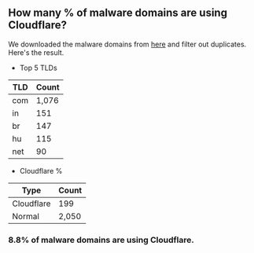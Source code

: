 ## How many % of malware domains are using Cloudflare?


We downloaded the malware domains from [here](https://urlhaus.abuse.ch) and filter out duplicates.
Here's the result.


[//]: # (start replacement)


- Top 5 TLDs

| TLD | Count |
| --- | --- |
| com | 1,076 |
| in | 151 |
| br | 147 |
| hu | 115 |
| net | 90 |


- Cloudflare %

| Type | Count |
| --- | --- |
| Cloudflare | 199 |
| Normal | 2,050 |


### 8.8% of malware domains are using Cloudflare.